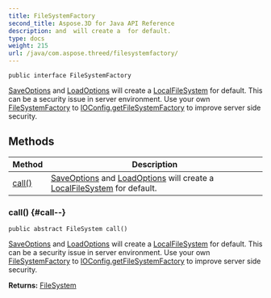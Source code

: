```yaml
---
title: FileSystemFactory
second_title: Aspose.3D for Java API Reference
description: and  will create a  for default.
type: docs
weight: 215
url: /java/com.aspose.threed/filesystemfactory/
---
```

```
public interface FileSystemFactory
```

[SaveOptions](../../com.aspose.threed/saveoptions) and [LoadOptions](../../com.aspose.threed/loadoptions) will create a [LocalFileSystem](../../com.aspose.threed/localfilesystem) for default. This can be a security issue in server environment. Use your own [FileSystemFactory](../../com.aspose.threed/filesystemfactory) to [IOConfig.getFileSystemFactory](../../com.aspose.threed/ioconfig\#getFileSystemFactory) to improve server side security.
## Methods

| Method | Description |
| --- | --- |
| [call()](#call--) | [SaveOptions](../../com.aspose.threed/saveoptions) and [LoadOptions](../../com.aspose.threed/loadoptions) will create a [LocalFileSystem](../../com.aspose.threed/localfilesystem) for default. |
### call() {#call--}
```
public abstract FileSystem call()
```


[SaveOptions](../../com.aspose.threed/saveoptions) and [LoadOptions](../../com.aspose.threed/loadoptions) will create a [LocalFileSystem](../../com.aspose.threed/localfilesystem) for default. This can be a security issue in server environment. Use your own [FileSystemFactory](../../com.aspose.threed/filesystemfactory) to [IOConfig.getFileSystemFactory](../../com.aspose.threed/ioconfig\#getFileSystemFactory) to improve server side security.

**Returns:**
[FileSystem](../../com.aspose.threed/filesystem)
